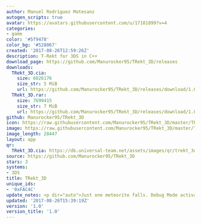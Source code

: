 ```yaml
---
author: Manuel Rodríguez Matesanz
autogen_scripts: true
avatar: https://avatars.githubusercontent.com/u/17181899?v=4
categories:
- game
color: '#5f9478'
color_bg: '#528067'
created: '2017-08-26T12:59:26Z'
description: T-Rekt for 3DS in C++
download_page: https://github.com/Manurocker95/TRekt_3D/releases
downloads:
  TRekt_3D.cia:
    size: 6026176
    size_str: 5 MiB
    url: https://github.com/Manurocker95/TRekt_3D/releases/download/1.0/TRekt_3D.cia
  TRekt_3D.rar:
    size: 7699415
    size_str: 7 MiB
    url: https://github.com/Manurocker95/TRekt_3D/releases/download/1.0/TRekt_3D.rar
github: Manurocker95/TRekt_3D
icon: https://raw.githubusercontent.com/Manurocker95/TRekt_3D/master/TRekt_3D/resources/icon.png
image: https://raw.githubusercontent.com/Manurocker95/TRekt_3D/master/TRekt_3D/resources/banner.png
image_length: 28447
layout: app
qr:
  TRekt_3D.cia: https://db.universal-team.net/assets/images/qr/trekt_3d-cia.png
source: https://github.com/Manurocker95/TRekt_3D
stars: 3
systems:
- 3DS
title: TRekt_3D
unique_ids:
- '0xFAC4C'
update_notes: <p dir="auto">Just one meteorite falls. Debug Mode activated by default</p>
updated: '2017-08-26T15:39:19Z'
version: '1.0'
version_title: '1.0'
---
```

